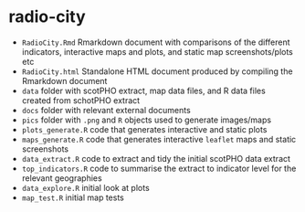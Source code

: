# radio-city

* `RadioCity.Rmd` Rmarkdown document with comparisons of the different indicators, interactive maps and plots, and static map screenshots/plots etc
* `RadioCity.html` Standalone HTML document produced by compiling the Rmarkdown document
* `data` folder with scotPHO extract, map data files, and R data files created from schotPHO extract
* `docs` folder with relevant external documents
* `pics` folder with `.png` and `R` objects used to generate images/maps
* `plots_generate.R` code that generates interactive and static plots
* `maps_generate.R` code that generates interactive `leaflet` maps and static screenshots
* `data_extract.R` code to extract and tidy the initial scotPHO data extract
* `top_indicators.R` code to summarise the extract to indicator level for the relevant geographies
* `data_explore.R` initial look at plots
* `map_test.R` initial map tests
